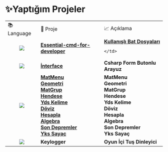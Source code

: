 # ✨Yaptığım Projeler   


<div align="left">
  <table>
<tr>
	  <td>📚 Language </td> <td>📌 Proje </td> <td>📈 Açıklama </td>
</tr> 


<tr>
	<td align="center">
	  <img src="https://img.shields.io/badge/Cmd-%23000000.svg?style=for-the-badge&logo=bat&logoColor=white"  />
	</td> 
	<td>
<a href="https://github.com/levham/essential-cmd-for-developer" target="_blank"><strong>Essential-cmd-for-developer</strong></a>
	</td>
	<td>
		<strong><ins>Kullanışlı Bat Dosyaları</ins></strong>

	</td>
</tr>

<tr>
	<td align="center">
	  <img src="https://img.shields.io/badge/c%23-%23239120.svg?style=for-the-badge&logo=c-sharp&logoColor=white"  />
	</td> 
	<td>
<a href="https://github.com/levham/interface" target="_blank"><strong>İnterface</strong></a>
	</td>
	<td>
		<strong>Csharp Form Butonlu Arayuz</strong>
	</td>
</tr>

<tr>
	<td align="center">
	  <img src="https://img.shields.io/badge/javascript-%23323330.svg?style=for-the-badge&logo=javascript&logoColor=%23F7DF1E"  />
	</td> 
	<td>
<a href="https://t.me/mat_mr1aybot" target="_blank"><strong>MatMenu</strong></a><br >
<a href="https://t.me/geo_mr1aybot   " target="_blank"><strong>Geometri</strong></a><br >
<a href="https://t.me/matgrup_mr1aybot " target="_blank"><strong>MatGrup</strong></a><br >
<a href="https://t.me/hendese_mr1aybot " target="_blank"><strong>Hendese</strong></a><br >
<a href="https://t.me/ydskelime_mr1aybot" target="_blank"><strong>Yds Kelime</strong></a><br >
<a href="https://t.me/doviz_mr1aybot " target="_blank"><strong>Döviz</strong></a><br >
<a href="https://t.me/hesapla_mr1aybot" target="_blank"><strong>Hesapla</strong></a><br >
<a href="https://t.me/algebra_mr1aybot" target="_blank"><strong>Algebra</strong></a><br >
<a href="https://t.me/deprem_mr1aybot" target="_blank"><strong>Son Depremler</strong></a><br >
<a href="https://t.me/ykssayac_mr1aybot" target="_blank"><strong>Yks Sayaç</strong></a>
	</td>
	<td>
		<strong>MatMenu</strong><br >
		<strong>Geometri</strong><br >
		<strong>MatGrup</strong><br >
		<strong>Hendese</strong><br >
		<strong>Yds Kelime</strong><br >
		<strong>Döviz</ins/strong><br >
		<strong>Hesapla</strong><br >
		<strong>Algebra</strong><br >
		<strong>Son Depremler</strong><br >
		<strong>Yks Sayaç</strong><br >		
	</td>
</tr>








<tr>
	<td align="center">
	  <img src="https://img.shields.io/badge/c++-%2300599C.svg?style=for-the-badge&logo=c%2B%2B&logoColor=white)"  />
	</td> 
	<td>
	  <strong>Keylogger</strong>
	</td>
	<td>
	  <strong>Oyun İçi Tuş Dinleyici</strong>
	</td>
</tr>





</table>
 


